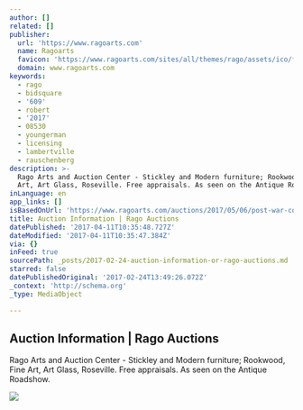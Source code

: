 ```yaml
---
author: []
related: []
publisher:
  url: 'https://www.ragoarts.com'
  name: Ragoarts
  favicon: 'https://www.ragoarts.com/sites/all/themes/rago/assets/ico/favicon.png'
  domain: www.ragoarts.com
keywords:
  - rago
  - bidsquare
  - '609'
  - robert
  - '2017'
  - 08530
  - youngerman
  - licensing
  - lambertville
  - rauschenberg
description: >-
  Rago Arts and Auction Center - Stickley and Modern furniture; Rookwood, Fine
  Art, Art Glass, Roseville. Free appraisals. As seen on the Antique Roadshow.
inLanguage: en
app_links: []
isBasedOnUrl: 'https://www.ragoarts.com/auctions/2017/05/06/post-war-contemporary-art/info'
title: Auction Information | Rago Auctions
datePublished: '2017-04-11T10:35:48.727Z'
dateModified: '2017-04-11T10:35:47.384Z'
via: {}
inFeed: true
sourcePath: _posts/2017-02-24-auction-information-or-rago-auctions.md
starred: false
datePublishedOriginal: '2017-02-24T13:49:26.072Z'
_context: 'http://schema.org'
_type: MediaObject

---
```

<article style=""><h1>Auction Information | Rago Auctions</h1><p>Rago Arts and Auction Center - Stickley and Modern furniture; Rookwood, Fine Art, Art Glass, Roseville. Free appraisals. As seen on the Antique Roadshow.</p><img src="https://www.ragoarts.com/sites/default/files/auction-teasers/PWCsq.jpg" /></article>